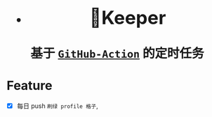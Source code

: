 
<h1 align="center">

- ## 🌈Keeper

基于 [`GitHub-Action`](./.github/workflows/daily.yml) 的定时任务

</h1>

# Feature

- [x] 每日 push `刷绿 profile 格子`,


